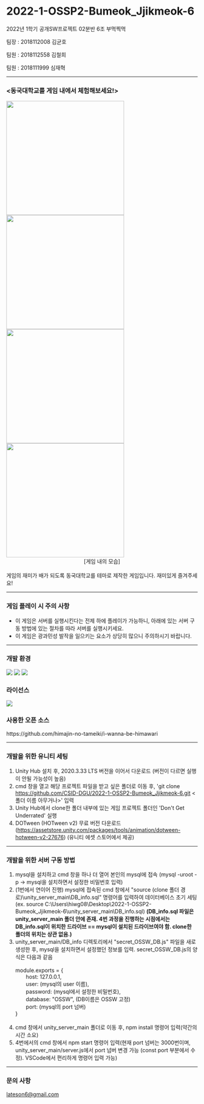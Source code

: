 # 2022-1-OSSP2-Bumeok_Jjikmeok-6
2022년 1학기 공개SW프로젝트 02분반 6조 부먹찍먹

팀장 : 2018112008 김균호

팀원 : 2018112558 김철희

팀원 : 2018111999 심재혁

----------------------------
### <동국대학교를 게임 내에서 체험해보세요!>

<img src="https://user-images.githubusercontent.com/91325459/172173896-5a615380-3482-4964-82e7-3aa7a36e4418.gif" width="310" height="300" align="left"/>
<img src="https://user-images.githubusercontent.com/91325459/172175836-8c6cb236-2ee8-48f9-9d73-9d494819176a.gif" width="310" height="300" align="left"/>
<img src="https://user-images.githubusercontent.com/91325459/172175879-73217b95-1c00-447d-94ad-3e86843997ba.gif" width="310" height="300" align="left"/>
<img src="https://user-images.githubusercontent.com/91325459/172175910-71a90687-74d7-4539-abed-a04d49a17891.gif" width="310" height="300"/>

<div align="center">[게임 내의 모습]</div>
<br>
게임의 재미가 배가 되도록 동국대학교를 테마로 제작한 게임입니다. 재미있게 즐겨주세요!

----------------------------
### **게임 플레이 시 주의 사항**
- 이 게임은 서버를 실행시킨다는 전제 하에 플레이가 가능하니, 아래에 있는 서버 구동 방법에 있는 절차를 따라 서버를 실행시키세요. 
- 이 게임은 광과민성 발작을 일으키는 요소가 상당히 많으니 주의하시기 바랍니다.

----------------------------
### 개발 환경
<p>
  <img src = "https://img.shields.io/badge/logo-unity v.2020.3.33-green?logo=unity">
  <img src = "https://img.shields.io/badge/logo-node.js-blue?logo=node.js">
  <img src = "https://img.shields.io/badge/logo-mysql-violet?logo=mysql">
</p>

### 라이선스
<p>
  <img src = "https://img.shields.io/badge/license-GPL%203.0-orange">
</p>

### 사용한 오픈 소스
<p>
https://github.com/himajin-no-tameiki/i-wanna-be-himawari
</p>

----------------------------
### 개발을 위한 유니티 세팅
1. Unity Hub 설치 후, 2020.3.33 LTS 버전을 이어서 다운로드 (버전이 다르면 실행이 안될 가능성이 높음)
2. cmd 창을 열고 해당 프로젝트 파일을 받고 싶은 폴더로 이동 후, 'git clone https://github.com/CSID-DGU/2022-1-OSSP2-Bumeok_Jjikmeok-6.git <폴더 이름 아무거나>' 입력
3. Unity Hub에서 clone한 폴더 내부에 있는 게임 프로젝트 폴더인 'Don't Get Underrated' 실행
4. DOTween (HOTween v2) 무료 버전 다운로드 (https://assetstore.unity.com/packages/tools/animation/dotween-hotween-v2-27676) (유니티 에셋 스토어에서 제공)

----------------------------
### 개발을 위한 서버 구동 방법
1. mysql을 설치하고 cmd 창을 하나 더 열어 본인의 mysql에 접속 (mysql -uroot -p -> mysql을 설치하면서 설정한 비밀번호 입력)
2. (1번에서 연이어 진행) mysql에 접속된 cmd 창에서 "source (clone 폴더 경로)\unity_server_main\DB_info.sql" 명령어를 입력하여 데이터베이스 초기 세팅 (ex. source C:\Users\hiwg08\Desktop\2022-1-OSSP2-Bumeok_Jjikmeok-6\unity_server_main\DB_info.sql) **(DB_info.sql 파일은 unity_server_main 폴더 안에 존재. 4번 과정을 진행하는 시점에서는 DB_info.sql이 위치한 드라이브 == mysql이 설치된 드라이브여야 함. clone한 폴더의 위치는 상관 없음.)**
3. unity_server_main/DB_info 디렉토리에서 "secret_OSSW_DB.js" 파일을 새로 생성한 후, mysql을 설치하면서 설정했던 정보를 입력. secret_OSSW_DB.js의 양식은 다음과 같음 <br/> <br/>
module.exports = { <br/>
&nbsp;&nbsp;&nbsp;&nbsp;&nbsp;&nbsp; host: 127.0.0.1, <br/>
&nbsp;&nbsp;&nbsp;&nbsp;&nbsp;&nbsp; user: (mysql의 user 이름), <br/>
&nbsp;&nbsp;&nbsp;&nbsp;&nbsp;&nbsp; password: (mysql에서 설정한 비밀번호), <br/>
&nbsp;&nbsp;&nbsp;&nbsp;&nbsp;&nbsp; database: "OSSW", (DB이름은 OSSW 고정) <br/>
&nbsp;&nbsp;&nbsp;&nbsp;&nbsp;&nbsp; port: (mysql의 port 넘버) <br/>
}
<br><br>
4. cmd 창에서 unity_server_main 폴더로 이동 후, npm install 명령어 입력(약간의 시간 소요)
5. 4번에서의 cmd 창에서 npm start 명령어 입력(현재 port 넘버는 3000번이며, unity_server_main/server.js에서 port 넘버 변경 가능 (const port 부분에서 수정). VSCode에서 편리하게 명령어 입력 가능)

----------------------------
### 문의 사항
lateson6@gmail.com